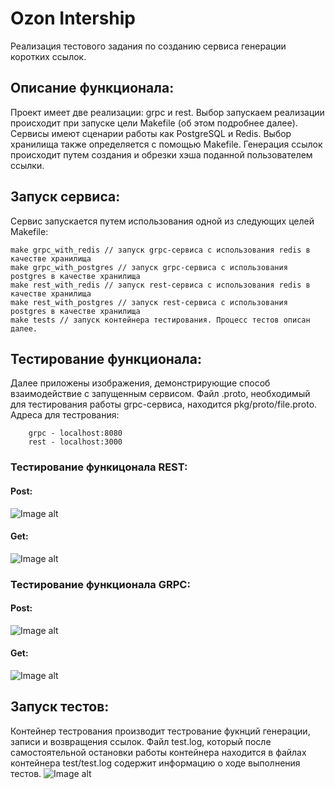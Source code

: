 # Ozon Intership
Реализация тестового задания по созданию сервиса генерации коротких ссылок.

## Описание функционала:
Проект имеет две реализации: grpc и rest. Выбор запускаем реализации происходит при запуске цели Makefile (об этом
подробнее далее). Сервисы имеют сценарии работы как PostgreSQL и Redis. Выбор хранилища также определяется 
с помощью Makefile. Генерация ссылок происходит путем создания и обрезки хэша поданной пользователем ссылки.

## Запуск сервиса:
Сервис запускается путем использования одной из следующих целей Makefile:
``` 
make grpc_with_redis // запуск grpc-сервиса с использования redis в качестве хранилища
make grpc_with_postgres // запуск grpc-сервиса с использования postgres в качестве хранилища
make rest_with_redis // запуск rest-сервиса с использования redis в качестве хранилища
make rest_with_postgres // запуск rest-сервиса с использования postgres в качестве хранилища
make tests // запуск контейнера тестирования. Процесс тестов описан далее.
```

## Тестирование функционала:
Далее приложены изображения, демонстрирующие способ взаимодействие с запущенным сервисом. Файл .proto, необходимый для
тестирования работы grpc-сервиса, находится pkg/proto/file.proto. Адреса для тестрования:
```
    grpc - localhost:8080
    rest - localhost:3000
```
### Тестирование функицонала REST:
#### Post:
![Image alt](https://github.com/alexGrap/OzonIntership/blob/main/readmeImages/1.jpg)
#### Get:
![Image alt](https://github.com/alexGrap/OzonIntership/blob/main/readmeImages/2.jpg)

### Тестирование функционала GRPC:
#### Post:
![Image alt](https://github.com/alexGrap/OzonIntership/blob/main/readmeImages/3.jpg)
#### Get:
![Image alt](https://github.com/alexGrap/OzonIntership/blob/main/readmeImages/4.jpg)



## Запуск тестов:
Контейнер тестрования производит тестрование фукнций генерации, записи и возвращения ссылок. Файл test.log, который после
самостоятельной остановки работы контейнера находится в файлах контейнера test/test.log содержит 
информацию о ходе выполнения тестов. 
![Image alt](https://github.com/alexGrap/OzonIntership/blob/main/readmeImages/5.jpg)
